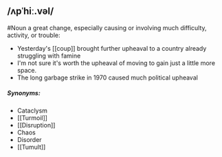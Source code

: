 ## /ʌpˈhiː.vəl/  
#Noun
a great change, especially causing or involving much difficulty, activity, or trouble:

- Yesterday's [[coup]] brought further upheaval to a country already struggling with famine
- I'm not sure it's worth the upheaval of moving to gain just a little more space.
- The long garbage strike in 1970 caused much political upheaval

##### Synonyms:
- Cataclysm
- [[Turmoil]]
- [[Disruption]]
- Chaos
- Disorder
- [[Tumult]]